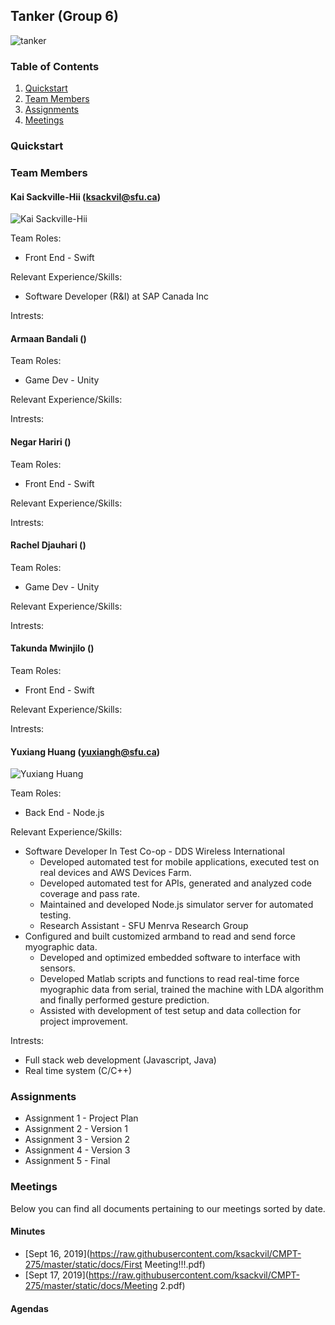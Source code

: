 ## Tanker (Group 6)
![tanker](https://raw.githubusercontent.com/ksackvil/CMPT-275/master/static/images/Tanker.png)

### Table of Contents  

1. [Quickstart](#quickstart)
2. [Team Members](#team-members)
3. [Assignments](#assignments)
4. [Meetings](#meetings)  
  
### Quickstart

### Team Members

#### Kai Sackville-Hii (ksackvil@sfu.ca)

![Kai Sackville-Hii](https://raw.githubusercontent.com/ksackvil/CMPT-275/master/static/images/Kai.JPG)

Team Roles:
  * Front End - Swift

Relevant Experience/Skills:
  * Software Developer (R&I) at SAP Canada Inc

Intrests:

#### Armaan Bandali ()

Team Roles:
  * Game Dev - Unity

Relevant Experience/Skills:

Intrests:

#### Negar Hariri ()

Team Roles:
  * Front End - Swift

Relevant Experience/Skills:

Intrests:

#### Rachel Djauhari ()

Team Roles:
  * Game Dev - Unity

Relevant Experience/Skills:

Intrests:

#### Takunda Mwinjilo ()

Team Roles:
  * Front End - Swift

Relevant Experience/Skills:

Intrests:

#### Yuxiang Huang (yuxiangh@sfu.ca)

![Yuxiang Huang](https://raw.githubusercontent.com/ksackvil/CMPT-275/master/static/images/YuxiangHuang.png)

Team Roles:
  * Back End - Node.js

Relevant Experience/Skills: 

  * Software Developer In Test Co-op - DDS Wireless International
    * Developed automated test for mobile applications, executed test on real devices and AWS Devices Farm.
    * Developed automated test for APIs, generated and analyzed code coverage and pass rate.
    * Maintained and developed Node.js simulator server for automated testing. 
    * Research Assistant - SFU Menrva Research Group
  * Configured and built customized armband to read and send force myographic data.
    * Developed and optimized embedded software to interface with sensors.
    * Developed Matlab scripts and functions to read real-time force myographic data from serial, trained the machine with LDA       algorithm and finally performed gesture prediction.
    * Assisted with development of test setup and data collection for project improvement.
  
Intrests:
  * Full stack web development (Javascript, Java)
  * Real time system (C/C++)

### Assignments

- Assignment 1 - Project Plan
- Assignment 2 - Version 1
- Assignment 3 - Version 2
- Assignment 4 - Version 3
- Assignment 5 - Final

### Meetings

Below you can find all documents pertaining to our meetings sorted by date.

#### Minutes

- [Sept 16, 2019](https://raw.githubusercontent.com/ksackvil/CMPT-275/master/static/docs/First Meeting!!!.pdf)
- [Sept 17, 2019](https://raw.githubusercontent.com/ksackvil/CMPT-275/master/static/docs/Meeting 2.pdf)

#### Agendas
